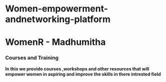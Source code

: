 # Women-empowerment-andnetworking-platform

# WomenR - Madhumitha
### Courses and Training
<b> In this we provide courses ,workshops and other resources that will empower women in aspiring and improve the skills in there intrested field </b>
